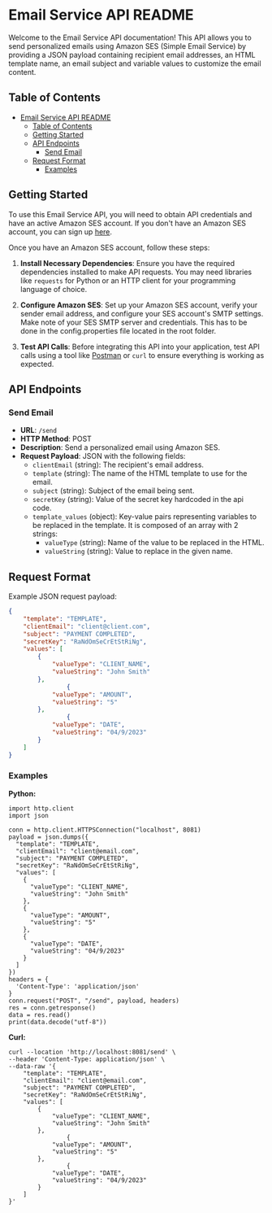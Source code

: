 # Email Service API README

Welcome to the Email Service API documentation! This API allows you to send personalized emails using Amazon SES (Simple Email Service) by providing a JSON payload containing recipient email addresses, an HTML template name, an email subject and variable values to customize the email content.

## Table of Contents
- [Email Service API README](#email-service-api-readme)
  - [Table of Contents](#table-of-contents)
  - [Getting Started](#getting-started)
  - [API Endpoints](#api-endpoints)
    - [Send Email](#send-email)
  - [Request Format](#request-format)
    - [Examples](#examples)

## Getting Started

To use this Email Service API, you will need to obtain API credentials and have an active Amazon SES account. If you don't have an Amazon SES account, you can sign up [here](https://aws.amazon.com/ses/).

Once you have an Amazon SES account, follow these steps:

1. **Install Necessary Dependencies**: Ensure you have the required dependencies installed to make API requests. You may need libraries like `requests` for Python or an HTTP client for your programming language of choice.

2. **Configure Amazon SES**: Set up your Amazon SES account, verify your sender email address, and configure your SES account's SMTP settings. Make note of your SES SMTP server and credentials. This has to be done in the config.properties file located in the root folder.

3. **Test API Calls**: Before integrating this API into your application, test API calls using a tool like [Postman](https://www.postman.com/) or `curl` to ensure everything is working as expected.


## API Endpoints

### Send Email

- **URL**: `/send`
- **HTTP Method**: POST
- **Description**: Send a personalized email using Amazon SES.
- **Request Payload**: JSON with the following fields:
  - `clientEmail` (string): The recipient's email address.
  - `template` (string): The name of the HTML template to use for the email.
  - `subject` (string): Subject of the email being sent.
  - `secretKey` (string): Value of the secret key hardcoded in the api code.
  - `template_values` (object): Key-value pairs representing variables to be replaced in the template. It is composed of an array with 2 strings:
    - `valueType` (string): Name of the value to be replaced in the HTML.
    - `valueString` (string):  Value to replace in the given name.
  
## Request Format

Example JSON request payload:

```json
{
    "template": "TEMPLATE",
    "clientEmail": "client@client.com",
    "subject": "PAYMENT COMPLETED",
    "secretKey": "RaNdOmSeCrEtStRiNg",
    "values": [
        {
            "valueType": "CLIENT_NAME",
            "valueString": "John Smith"
        },
                {
            "valueType": "AMOUNT",
            "valueString": "5"
        },
                {
            "valueType": "DATE",
            "valueString": "04/9/2023"
        }
    ]
}
```

### Examples

<b>Python:</b>

```
import http.client
import json

conn = http.client.HTTPSConnection("localhost", 8081)
payload = json.dumps({
  "template": "TEMPLATE",
  "clientEmail": "client@email.com",
  "subject": "PAYMENT COMPLETED",
  "secretKey": "RaNdOmSeCrEtStRiNg",
  "values": [
    {
      "valueType": "CLIENT_NAME",
      "valueString": "John Smith"
    },
    {
      "valueType": "AMOUNT",
      "valueString": "5"
    },
    {
      "valueType": "DATE",
      "valueString": "04/9/2023"
    }
  ]
})
headers = {
  'Content-Type': 'application/json'
}
conn.request("POST", "/send", payload, headers)
res = conn.getresponse()
data = res.read()
print(data.decode("utf-8"))
```

<b>Curl:</b>

```
curl --location 'http://localhost:8081/send' \
--header 'Content-Type: application/json' \
--data-raw '{
    "template": "TEMPLATE",
    "clientEmail": "client@email.com",
    "subject": "PAYMENT COMPLETED",
    "secretKey": "RaNdOmSeCrEtStRiNg",
    "values": [
        {
            "valueType": "CLIENT_NAME",
            "valueString": "John Smith"
        },
                {
            "valueType": "AMOUNT",
            "valueString": "5"
        },
                {
            "valueType": "DATE",
            "valueString": "04/9/2023"
        }
    ]
}'
```